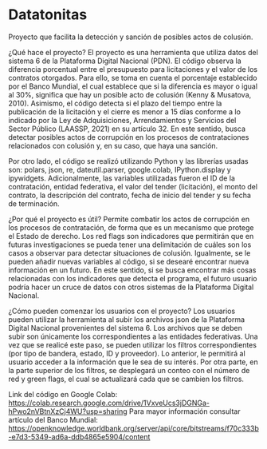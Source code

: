 # Datatonitas
Proyecto que facilita la detección y sanción de posibles actos de colusión.

¿Qué hace el proyecto?
El proyecto es una herramienta que utiliza datos del sistema 6 de la Plataforma Digital Nacional (PDN). El código observa la diferencia porcentual entre el presupuesto para licitaciones y el valor de los contratos otorgados. Para ello, se toma en cuenta el porcentaje establecido por el Banco Mundial, el cual establece que si la diferencia es mayor o igual al 30%, significa que hay un posible acto de colusión (Kenny & Musatova, 2010). Asimismo, el código detecta si el plazo del tiempo entre la publicación de la licitación y el cierre es menor a 15 días conforme a lo indicado por la Ley de Adquisiciones, Arrendamientos y Servicios del Sector Público (LAASSP, 2021) en su artículo 32. En este sentido, busca detectar posibles actos de corrupción en los procesos de contrataciones relacionados con colusión y, en su caso, que haya una sanción.

Por otro lado, el código se realizó utilizando Python y las librerías usadas son: polars, json, re, dateutil.parser, google.colab, IPython.display y ipywidgets. Adicionalmente, las variables utilizadas fueron el ID de la contratación, entidad federativa, el valor del tender (licitación), el monto del contrato, la descripción del contrato, fecha de inicio del tender y su fecha de terminación.

¿Por qué el proyecto es útil?
Permite combatir los actos de corrupción en los procesos de contratación, de forma que es un mecanismo que protege el Estado de derecho. Los red flags son indicadores que permitirán que en futuras investigaciones se pueda tener una delimitación de cuáles son los casos a observar para detectar situaciones de colusión. Igualmente, se le pueden añadir nuevas variables al código, si se desearé encontrar nueva información en un futuro. En este sentido, si se busca encontrar más cosas relacionadas con los indicadores que detecta el programa,  el futuro usuario podría hacer un cruce de datos con otros sistemas de la Plataforma Digital Nacional.

¿Cómo pueden comenzar los usuarios con el proyecto?
Los usuarios pueden utilizar la herramienta al subir los archivos json de la Plataforma Digital Nacional provenientes del sistema 6. Los archivos que se deben subir son únicamente los correspondientes a las entidades federativas. Una vez que se realicé este paso, se pueden utilizar los filtros correspondientes (por tipo de bandera, estado, ID y proveedor). Lo anterior, le permitirá al usuario acceder a la información que le sea de su interés. Por otra parte, en la parte superior de los filtros, se desplegará un conteo con el número de red y green flags, el cual se actualizará cada que se cambien los filtros.

Link del código en Google Colab: https://colab.research.google.com/drive/1VxveUcs3jDGNGa-hPwo2nVBtnXzCj4WU?usp=sharing
Para mayor información consultar artículo del Banco Mundial: https://openknowledge.worldbank.org/server/api/core/bitstreams/f70c333b-e7d3-5349-ad6a-ddb4865e5904/content


